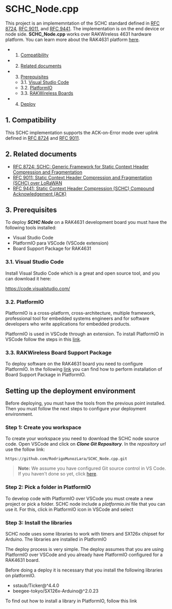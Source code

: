 # SCHC_Node.cpp


This project is an implememntation of the SCHC standard defined in [RFC 8724](https://www.rfc-editor.org/rfc/rfc8724.html), [RFC 9011](https://www.rfc-editor.org/rfc/rfc9011.html), and [RFC 9441](https://www.rfc-editor.org/rfc/rfc9441.html). The implementation is on the end device or node side.
**SCHC_Node.cpp** works over RAKWireless 4631 hardware platform. You can learn more about the RAK4631 platform [here](https://docs.rakwireless.com/Product-Categories/WisBlock/RAK4631/Overview/#product-description).


<!-- vscode-markdown-toc -->
* 1. [Compatibility](#Compatibility)
* 2. [Related documents](#Relateddocuments)
* 3. [ Prerequisites](#Prerequisites)
	* 3.1. [Visual Studio Code](#VisualStudioCode)
	* 3.2. [PlatformIO](#PlatformIO)
	* 3.3. [ RAKWireless Boards](#RAKWirelessBoards)
* 4. [ Deploy](#Deploy)

<!-- vscode-markdown-toc-config
	numbering=true
	autoSave=true
	/vscode-markdown-toc-config -->
<!-- /vscode-markdown-toc -->


##  1. <a name='Compatibility'></a>Compatibility
This SCHC implementation supports the ACK-on-Error mode over uplink defined in [RFC 8724](https://www.rfc-editor.org/rfc/rfc8724.html) and [RFC 9011](https://www.rfc-editor.org/rfc/rfc9011.html).

##  2. <a name='Relateddocuments'></a>Related documents
 * [RFC 8724:
SCHC: Generic Framework for Static Context Header Compression and Fragmentation](https://www.rfc-editor.org/rfc/rfc8724.html)
 * [RFC 9011:
Static Context Header Compression and Fragmentation (SCHC) over LoRaWAN](https://www.rfc-editor.org/rfc/rfc9441.html)
 * [RFC 9441:
Static Context Header Compression (SCHC) Compound Acknowledgement (ACK)](https://www.rfc-editor.org/rfc/rfc9441.html)


##  3. <a name='Prerequisites'></a> Prerequisites

To deploy ***SCHC Node*** on a RAK4631 development board you must have the following tools installed:

 * Visual Studio Code
 * PlatformIO para VSCode (VSCode extension)
 * Board Support Package for RAK4631


###  3.1. <a name='VisualStudioCode'></a>Visual Studio Code
Install Visual Studio Code which is a great and open source tool, and you can download it here:

https://code.visualstudio.com/

###  3.2. <a name='PlatformIO'></a>PlatformIO

PlatformIO is a cross-platform, cross-architecture, multiple framework, professional tool for embedded systems engineers and for software developers who write applications for embedded products.

PlatformIO is used in VSCode through an extension. To install PlatformIO in VSCode follow the steps in this [link](https://docs.platformio.org/en/latest/integration/ide/vscode.html#installation).

###  3.3. <a name='RAKWirelessBoards'></a> RAKWireless Board Support Package

To deploy software on the RAK4631 board you need to configure PlatformIO. In the following [link](https://learn.rakwireless.com/hc/en-us/articles/26687276346775-How-To-Perform-Installation-of-Board-Support-Package-in-PlatformIO) you can find how to perform installation of Board Support Package in PlatformIO.

 
##  Setting up the deployment environment

Before deploying, you must have the tools from the previous point installed. Then you must follow the next steps to configure your deployment environment.

### Step 1: Create you workspace

To create your workspace you need to download the SCHC node source code. Open VSCode and click on ***Clone Git Repository***. In the *repository url* use the follow link:

```https://github.com/RodrigoMunozLara/SCHC_Node.cpp.git```

> **Note:** We assume you have configured Git source control in VS Code. If you haven't done so yet, click [here](https://code.visualstudio.com/docs/sourcecontrol/overview).

### Step 2: Pick a folder in PlatformIO

To develop code with PlatformIO over VSCode you must create a new project or pick a folder. SCHC node include a *platformio.ini* file that you can use it. For this, click in PlatformIO icon in VSCode and select 

### Step 3: Install the libraries

SCHC node uses some libraries to work with timers and SX126x chipset for Arduino. The libraries are installed in PlatformIO


 The deploy process is very simple. The deploy assumes that you are using PlatformIO over VSCode and you already have PlatformIO configured for a RAK4631 board.



 Before doing a deploy it is necessary that you install the following libraries on platformIO. 
 
  * sstaub/Ticker@^4.4.0
  * beegee-tokyo/SX126x-Arduino@^2.0.23
 
 To find out how to install a library in PlatformIO, follow this link


